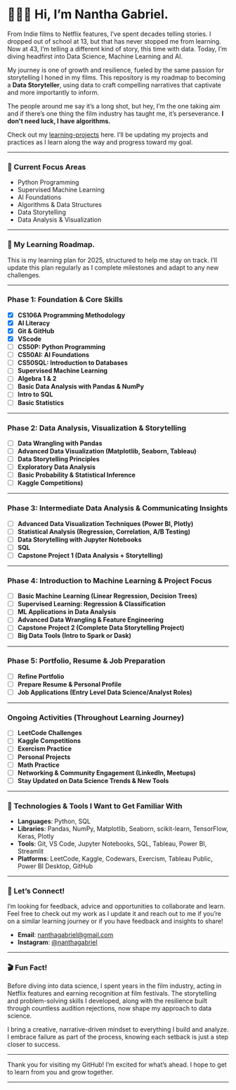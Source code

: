# 🙋🏾‍♂️ Hi, I’m Nantha Gabriel.

From Indie films to Netflix features, I’ve spent decades telling stories. I dropped out of school at 13, but that has never stopped me from learning. Now at 43, I’m telling a different kind of story, this time with data. Today, I’m diving headfirst into Data Science, Machine Learning and AI.

My journey is one of growth and resilience, fueled by the same passion for storytelling I honed in my films. This repository is my roadmap to becoming a **Data Storyteller**, using data to craft compelling narratives that captivate and more importantly to inform.

The people around me say it’s a long shot, but hey, I’m the one taking aim and if there’s one thing the film industry has taught me, it’s perseverance. **I don't need luck, I have algorithms.** 

Check out my [learning-projects](https://github.com/nanthagabriel/learning-projects/tree/learning_projects) here. I’ll be updating my projects and practices as I learn along the way and progress toward my goal.

---

### 🤖 Current Focus Areas

- Python Programming  
- Supervised Machine Learning  
- AI Foundations  
- Algorithms & Data Structures  
- Data Storytelling  
- Data Analysis & Visualization

---

### 📅 My Learning Roadmap. 
This is my learning plan for 2025, structured to help me stay on track. I’ll update this plan regularly as I complete milestones and adapt to any new challenges.

---

### **Phase 1: Foundation & Core Skills**  
- [x] **CS106A Programming Methodology**
- [x] **AI Literacy**
- [x] **Git & GitHub**
- [x] **VScode**
- [ ] **CS50P: Python Programming**
- [ ] **CS50AI: AI Foundations**
- [ ] **CS50SQL: Introduction to Databases**
- [ ] **Supervised Machine Learning**  
- [ ] **Algebra 1 & 2**  
- [ ] **Basic Data Analysis with Pandas & NumPy**  
- [ ] **Intro to SQL**  
- [ ] **Basic Statistics**  

---

### **Phase 2: Data Analysis, Visualization & Storytelling**   
- [ ] **Data Wrangling with Pandas**  
- [ ] **Advanced Data Visualization (Matplotlib, Seaborn, Tableau)**  
- [ ] **Data Storytelling Principles**  
- [ ] **Exploratory Data Analysis**  
- [ ] **Basic Probability & Statistical Inference**  
- [ ] **Kaggle Competitions)**  

---

### **Phase 3: Intermediate Data Analysis & Communicating Insights**   
- [ ] **Advanced Data Visualization Techniques (Power BI, Plotly)**  
- [ ] **Statistical Analysis (Regression, Correlation, A/B Testing)**  
- [ ] **Data Storytelling with Jupyter Notebooks**  
- [ ] **SQL**  
- [ ] **Capstone Project 1 (Data Analysis + Storytelling)**  

---

### **Phase 4: Introduction to Machine Learning & Project Focus**  
- [ ] **Basic Machine Learning (Linear Regression, Decision Trees)**  
- [ ] **Supervised Learning: Regression & Classification**  
- [ ] **ML Applications in Data Analysis** 
- [ ] **Advanced Data Wrangling & Feature Engineering**  
- [ ] **Capstone Project 2 (Complete Data Storytelling Project)**  
- [ ] **Big Data Tools (Intro to Spark or Dask)**  

---

### **Phase 5: Portfolio, Resume & Job Preparation**  
- [ ] **Refine Portfolio**  
- [ ] **Prepare Resume & Personal Profile**  
- [ ] **Job Applications (Entry Level Data Science/Analyst Roles)**  

---

### **Ongoing Activities (Throughout Learning Journey)**  
- [ ] **LeetCode Challenges**  
- [ ] **Kaggle Competitions**
- [ ] **Exercism Practice**
- [ ] **Personal Projects**
- [ ] **Math Practice**
- [ ] **Networking & Community Engagement (LinkedIn, Meetups)**  
- [ ] **Stay Updated on Data Science Trends & New Tools**  

---

### 🔧 Technologies & Tools I Want to Get Familiar With

- **Languages**: Python, SQL  
- **Libraries**: Pandas, NumPy, Matplotlib, Seaborn, scikit-learn, TensorFlow, Keras, Plotly  
- **Tools**: Git, VS Code, Jupyter Notebooks, SQL, Tableau, Power BI, Streamlit  
- **Platforms**: LeetCode, Kaggle, Codewars, Exercism, Tableau Public, Power BI Desktop, GitHub

---

### 💬 Let’s Connect!

I’m looking for feedback, advice and opportunities to collaborate and learn. Feel free to check out my work as I update it and reach out to me if you’re on a similar learning journey or if you have feedback and insights to share! 

- **Email**: [nanthagabriel@gmail.com](mailto:nanthagabriel@gmail.com)  
- **Instagram**: [@nanthagabriel](https://www.instagram.com/nanthagabriel/)

---

### 🎬 Fun Fact!

Before diving into data science, I spent years in the film industry, acting in Netflix features and earning recognition at film festivals. The storytelling and problem-solving skills I developed, along with the resilience built through countless audition rejections, now shape my approach to data science. 

I bring a creative, narrative-driven mindset to everything I build and analyze. I embrace failure as part of the process, knowing each setback is just a step closer to success.

---

Thank you for visiting my GitHub! 
I’m excited for what’s ahead. 
I hope to get to learn from you and grow together.

---
